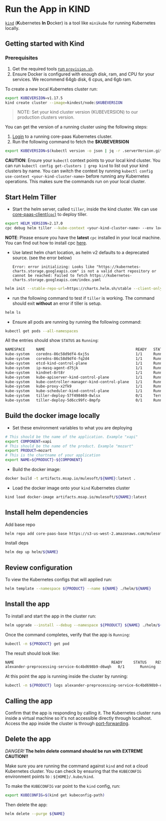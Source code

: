 # Run the App in KIND

[`kind`](https://kind.sigs.k8s.io/) (**K**ubernetes **In** **D**ocker) is a tool like `minikube` for running Kubernetes locally.

## Getting started with Kind

### Prerequisites

1. Get the required tools [run `provision.sh`](https://github.com/mulesoft/core-paas-getting-started/blob/master/scripts/provision.sh).
1. Ensure Docker is configured with enough disk, ram, and CPU for your services. We recommend 64gb disk, 6 cpus, and 6gb ram.

To create a new local Kubernetes cluster run:

```bash
export KUBEVERSION=v1.17.5
kind create cluster --image=kindest/node:$KUBEVERSION
```

> NOTE: Set your kind cluster version (KUBEVERSION) to our production clusters version.
>
You can get the version of a running cluster using the following steps:

1. [Login](../access/clusters.md#Login) to a running core-paas Kubernetes cluster.
1. Run the following command to fetch the **\$KUBEVERSION**

```bash
export KUBEVERSION=$(kubectl version -o json | jq -r .serverVersion.gitVersion)
```

**CAUTION**: Ensure your `kubectl` context points to your local kind cluster.
You can run `kubectl config get-clusters | grep kind` to list out your kind clusters by name. You can switch the context by running `kubectl config use-context <your-kind-cluster-name>` before running any Kubernetes operations. This makes sure the commands run on your local cluster.

## Start Helm Tiller

- Start the helm server, called `tiller`, inside the kind cluster. We can use [core-paas-client(`cpc`)](https://github.com/mulesoft/core-paas-client) to deploy tiller.

```bash
export HELM_VERSION=2.17.0
cpc debug helm tiller --kube-context <your-kind-cluster-name> --env local --cluster kind --image-version ${HELM_VERSION} --image-name ghcr.io/helm/tiller
```

**NOTE**: Please ensure you have the **latest** `cpc` installed in your local machine. You can find out how to install cpc [here](https://github.com/mulesoft/core-paas-client/blob/master/README.md#installing).

- Use latest helm chart location, as helm v2 defaults to a deprecated source. (see the error below)
  ```
  Error: error initializing: Looks like "https://kubernetes-charts.storage.googleapis.com" is not a valid chart repository or cannot be reached: Failed to fetch https://kubernetes-charts.storage.googleapis.com/index.yaml
  ```

```bash
helm init --stable-repo-url=https://charts.helm.sh/stable --client-only
```

- run the following command to test if `tiller` is working. The command should exit **without** an error if tiller is setup.

```bash
helm ls
```

- Ensure all pods are running by running the following command:

```bash
kubectl get pods --all-namespaces
```

All the entries should show `STATUS` as `Running`:

```bash
NAMESPACE     NAME                                         READY   STATUS        RESTARTS   AGE
kube-system   coredns-86c58d9df4-6xj5s                     1/1     Running       0          4m58s
kube-system   coredns-86c58d9df4-fq2d4                     1/1     Running       0          4m58s
kube-system   etcd-kind-control-plane                      1/1     Running       0          4m15s
kube-system   ip-masq-agent-d75jk                          1/1     Running       0          4m58s
kube-system   kindnet-8rt8r                                1/1     Running       1          4m58s
kube-system   kube-apiserver-kind-control-plane            1/1     Running       0          4m6s
kube-system   kube-controller-manager-kind-control-plane   1/1     Running       0          4m12s
kube-system   kube-proxy-x2fk9                             1/1     Running       0          4m58s
kube-system   kube-scheduler-kind-control-plane            1/1     Running       0          4m16s
kube-system   tiller-deploy-57f498469-8wlsx                0/1     Terminating   0          10s
kube-system   tiller-deploy-5d6cc99fc-8mpfp                0/1     Running       0          8s
```

## Build the docker image locally

- Set these environment variables to what you are deploying

```bash
# This should be the name of the application. Example "xapi"
export COMPONENT=xapi
# This should be the name of the product. Example "mozart"
export PRODUCT=mozart
# This is the chartname of your application
export NAME=${PRODUCT}-${COMPONENT}
```

- Build the docker image:

```bash
docker build -t artifacts.msap.io/mulesoft/${NAME}:latest .
```

- Load the docker image onto your `kind` Kubernetes cluster

```bash
kind load docker-image artifacts.msap.io/mulesoft/${NAME}:latest
```

## Install helm dependencies

Add base repo

```bash
helm repo add core-paas-base https://s3-us-west-2.amazonaws.com/mulesoft-ci-helm-chart-repository/stable/core-paas
```

Install deps

```bash
helm dep up helm/${NAME}
```

## Review configuration

To view the Kubernetes configs that will applied run:

```bash
helm template --namespace ${PRODUCT} --name ${NAME} ./helm/${NAME}
```

## Install the app

To install and start the app in the cluster run:

```bash
helm upgrade --install --debug --namespace ${PRODUCT} ${NAME} ./helm/${NAME}
```

Once the command completes, verify that the app is `Running`:

```bash
kubectl -n ${PRODUCT} get pod
```

The result should look like:

```bash
NAME                                            READY     STATUS    RESTARTS   AGE
alexander-preprocessing-service-6c4bd698b9-d6wqh   0/1       Running   0          7s
```

At this point the app is running inside the cluster by running:

```bash
kubectl -n ${PRODUCT} logs alexander-preprocessing-service-6c4bd698b9-d6wqh
```

## Calling the app

Confirm that the app is responding by calling it.
The Kubernetes cluster runs inside a virtual machine so it's not accessible directly through localhost.
Access the app inside the cluster is through [port-forwarding](../troubleshooting/kubectl.md#port-forward).

## Delete the app

_DANGER!_ **The helm delete command should be run with EXTREME CAUTION!!**

Make sure you are running the command against `kind` and not a cloud Kubernetes cluster.
You can check by ensuring that the `KUBECONFIG` environment points to : `${HOME}/.kube/kind`.

To make the `KUBECONFIG` var point to the `kind` config, run:

```bash
export KUBECONFIG=$(kind get kubeconfig-path)
```

Then delete the app:

```bash
helm delete --purge ${NAME}
```
